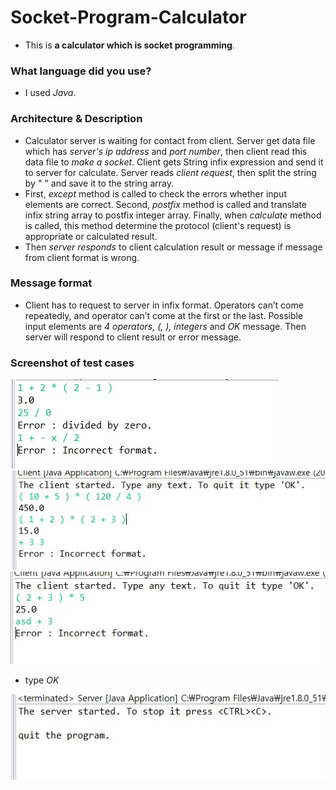 # Socket-Program-Calculator

- This is **a calculator which is socket programming**.

### What language did you use?
- I used *Java*.

### Architecture & Description
- Calculator server is waiting for contact from client. Server get data file which has *server's ip address* and *port number*, then client read this data file to *make a socket*. Client gets String infix expression and send it to server for calculate. Server reads *client request*, then split the string by " " and save it to the string array.
- First, *except* method is called to check the errors whether input elements are correct. Second, *postfix* method is called and translate infix string array to postfix integer array. Finally, when *calculate* method is called, this method determine the protocol (client's request) is appropriate or calculated result.
- Then *server responds* to client calculation result or message if message from client format is wrong.

### Message format
- Client has to request to server in infix format. Operators can’t come repeatedly, and operator can’t come at the first or the last. Possible input elements are *4 operators, (, ), integers* and *OK* message. Then server will respond to client result or error message.

### Screenshot of test cases
![cal1](./img/cal1.jpg) ![cal2](./img/cal2.jpg) ![cal3](./img/cal3.jpg)

- type *OK*

![cal4](./img/cal4.jpg)
